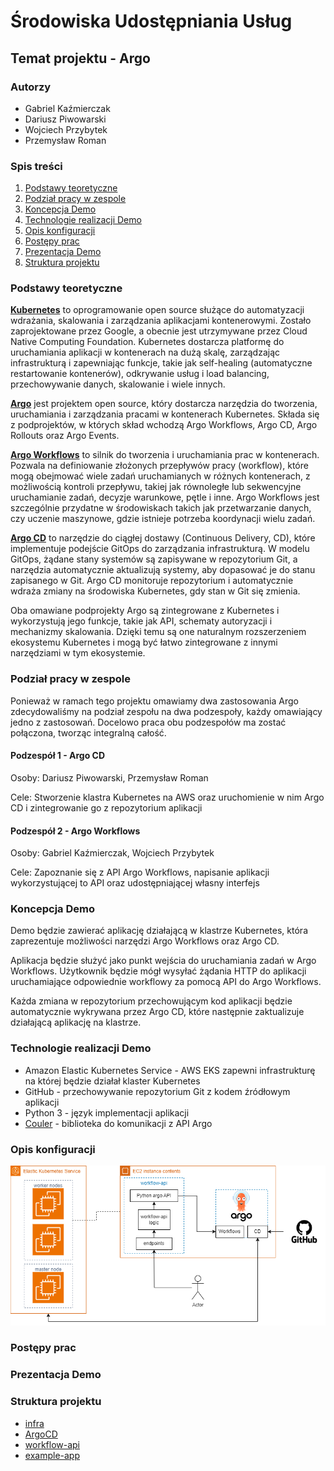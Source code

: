 # Środowiska Udostępniania Usług

## Temat projektu - Argo

### Autorzy

- Gabriel Kaźmierczak
- Dariusz Piwowarski
- Wojciech Przybytek
- Przemysław Roman

### Spis treści

1. [Podstawy teoretyczne](#podstawy-teoretyczne)
2. [Podział pracy w zespole](#podział-pracy-w-zespole)
3. [Koncepcja Demo](#koncepcja-demo)
4. [Technologie realizacji Demo](#technologie-realizacji-demo)
5. [Opis konfiguracji](#opis-konfiguracji)
6. [Postępy prac](#postępy-prac)
7. [Prezentacja Demo](#prezentacja-demo)
8. [Struktura projektu](#struktura-projektu)

### Podstawy teoretyczne

**[Kubernetes](https://kubernetes.io/)** to oprogramowanie open source służące do automatyzacji wdrażania, skalowania i
zarządzania aplikacjami kontenerowymi. Zostało zaprojektowane przez Google, a obecnie jest utrzymywane przez Cloud
Native Computing Foundation. Kubernetes dostarcza platformę do uruchamiania aplikacji w kontenerach na dużą skalę,
zarządzając infrastrukturą i zapewniając funkcje, takie jak self-healing (automatyczne restartowanie kontenerów),
odkrywanie usług i load balancing, przechowywanie danych, skalowanie i wiele innych.

**[Argo](https://argoproj.github.io/)** jest projektem open source, który dostarcza narzędzia do tworzenia, uruchamiania i
zarządzania pracami w kontenerach Kubernetes. Składa się z podprojektów, w których skład wchodzą Argo Workflows, Argo
CD, Argo Rollouts oraz Argo Events.

**[Argo Workflows](https://argoproj.github.io/workflows/)** to silnik do tworzenia i uruchamiania prac w kontenerach.
Pozwala na definiowanie złożonych przepływów pracy (workflow), które mogą obejmować wiele zadań uruchamianych w różnych
kontenerach, z możliwością kontroli przepływu, takiej jak równoległe lub sekwencyjne uruchamianie zadań, decyzje
warunkowe, pętle i inne. Argo Workflows jest szczególnie przydatne w środowiskach takich jak przetwarzanie danych, czy
uczenie maszynowe, gdzie istnieje potrzeba koordynacji wielu zadań.

**[Argo CD](https://argoproj.github.io/cd)** to narzędzie do ciągłej dostawy (Continuous Delivery, CD), które
implementuje podejście GitOps do zarządzania infrastrukturą. W modelu GitOps, żądane stany systemów są zapisywane w
repozytorium Git, a narzędzia automatycznie aktualizują systemy, aby dopasować je do stanu zapisanego w Git. Argo CD
monitoruje repozytorium i automatycznie wdraża zmiany na środowiska Kubernetes, gdy stan w Git się zmienia.

Oba omawiane podprojekty Argo są zintegrowane z Kubernetes i wykorzystują jego funkcje, takie jak API, schematy autoryzacji i mechanizmy
skalowania. Dzięki temu są one naturalnym rozszerzeniem ekosystemu Kubernetes i mogą być łatwo zintegrowane z innymi
narzędziami w tym ekosystemie.

### Podział pracy w zespole

Ponieważ w ramach tego projektu omawiamy dwa zastosowania Argo zdecydowaliśmy na podział zespołu na dwa podzespoły, każdy omawiający jedno z zastosowań.
Docelowo praca obu podzespołów ma zostać połączona, tworząc integralną całość.

#### Podzespół 1 - Argo CD

Osoby: Dariusz Piwowarski, Przemysław Roman

Cele: Stworzenie klastra Kubernetes na AWS oraz uruchomienie w nim Argo CD i zintegrowanie go z repozytorium aplikacji

#### Podzespół 2 - Argo Workflows

Osoby: Gabriel Kaźmierczak, Wojciech Przybytek

Cele: Zapoznanie się z API Argo Workflows, napisanie aplikacji wykorzystującej to API oraz udostępniającej własny interfejs

### Koncepcja Demo

Demo będzie zawierać aplikację działającą w klastrze Kubernetes, która zaprezentuje możliwości narzędzi Argo Workflows oraz Argo CD.

Aplikacja będzie służyć jako punkt wejścia do uruchamiania zadań w Argo Workflows. Użytkownik będzie mógł wysyłać
żądania HTTP do aplikacji uruchamiające odpowiednie workflowy za pomocą API do Argo Workflows.

Każda zmiana w repozytorium przechowującym kod aplikacji będzie automatycznie wykrywana przez Argo CD, które następnie zaktualizuje działającą aplikację na klastrze.

### Technologie realizacji Demo

- Amazon Elastic Kubernetes Service - AWS EKS zapewni infrastrukturę na której będzie działał klaster Kubernetes
- GitHub - przechowywanie repozytorium Git z kodem źródłowym aplikacji
- Python 3 - język implementacji aplikacji
- [Couler](https://github.com/couler-proj/couler) - biblioteka do komunikacji z API Argo

### Opis konfiguracji
![suu_env_conf drawio](suu_env_conf.drawio.png)

### Postępy prac

### Prezentacja Demo

### Struktura projektu
- [infra](https://github.com/SUU-Argo/infra)
- [ArgoCD](https://github.com/SUU-Argo/.github/blob/main/ArgoCD.md)
- [workflow-api](https://github.com/SUU-Argo/workflow-api)
- [example-app](https://github.com/SUU-Argo/argocd-example-app)
